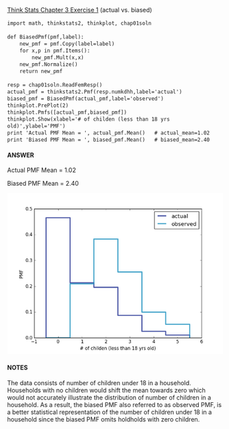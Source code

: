 [Think Stats Chapter 3 Exercise 1](http://greenteapress.com/thinkstats2/html/thinkstats2004.html#toc31) (actual vs. biased)
```
import math, thinkstats2, thinkplot, chap01soln

def BiasedPmf(pmf,label):
    new_pmf = pmf.Copy(label=label)
    for x,p in pmf.Items():
        new_pmf.Mult(x,x)
    new_pmf.Normalize()
    return new_pmf

resp = chap01soln.ReadFemResp()
actual_pmf = thinkstats2.Pmf(resp.numkdhh,label='actual')
biased_pmf = BiasedPmf(actual_pmf,label='observed')
thinkplot.PrePlot(2)
thinkplot.Pmfs([actual_pmf,biased_pmf])
thinkplot.Show(xlabel='# of childen (less than 18 yrs old)',ylabel='PMF')
print 'Actual PMF Mean = ', actual_pmf.Mean()   # actual_mean=1.02
print 'Biased PMF Mean = ', biased_pmf.Mean()   # biased_mean=2.40
```

#### ANSWER
Actual PMF Mean = 1.02

Biased PMF Mean = 2.40

![alt text](https://github.com/marwin-ko/dsp/blob/master/statistics/METIS_3-1-actualVSbiased.png "Logo Title Text 1")



#### NOTES
The data consists of number of children under 18 in a household. Households with no children would shift the mean towards zero which would not accurately illustrate the distribution of number of children in a household. As a result, the biased PMF also referred to as observed PMF, is a better statistical representation of the number of children under 18 in a household since the biased PMF omits holdholds with zero children.


